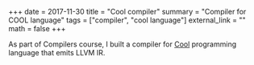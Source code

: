 +++
date = 2017-11-30
title = "Cool compiler"
summary = "Compiler for COOL language"
tags = ["compiler", "cool language"]
external_link = ""
math = false
+++

As part of Compilers course, I built a compiler for
[Cool](https://en.wikipedia.org/wiki/Cool_%28programming_language%29)
programming language that emits LLVM IR.

